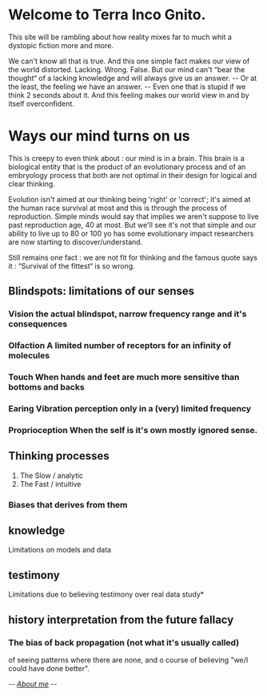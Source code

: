 
# Welcome to Terra Inco Gnito. 

This site will be rambling about how reality mixes far to much whit a dystopic fiction more and more. 

We can't know all that is true. And this one simple fact makes our view of the world distorted. 
Lacking. Wrong. False. 
But our mind can't “bear the thought“ of a lacking knowledge and will always give us an answer. 
-- Or at the least, the feeling we have an answer. --
Even one that is stupid if we think 2 seconds about it.
And this feeling makes our world view in and by itself overconfident.

# Ways our mind turns on us

This is creepy to even think about : our mind is in a brain. This brain is a biological entity that is the product of an evolutionary process and of an embryology process that both are not optimal in their design for logical and clear thinking.

Evolution isn't aimed at our thinking being 'right' or 'correct'; it's aimed at the human race survival at most and this is through the process of reproduction. Simple minds would say that implies we aren't suppose to live past reproduction age, 40 at most. But we'll see it's not that simple and our ability to live up to 80 or 100 yo has some evolutionary impact researchers are now starting to discover/understand. 

Still remains one fact : we are not fit for thinking and the famous quote says it : “Survival of the fittest“ is so wrong.


## Blindspots: limitations of our senses

### **Vision** the actual blindspot, narrow frequency range and it's consequences 

### **Olfaction** A limited number of receptors for an infinity of molecules

### **Touch** When hands and feet are much more sensitive than bottoms and backs

### **Earing** Vibration perception only in a (very) limited frequency 

### **Proprioception** When the self is it's own mostly ignored sense.


## Thinking processes 

1. The Slow / analytic
2. The Fast / intuitive

### Biases that derives from them

## **knowledge**

Limitations on models  and data



## **testimony**

Limitations due to believing testimony over real data study*

## history interpretation from the future fallacy 

### The bias of back propagation (not what it's usually called)

of seeing patterns where there are none, and o course of believing "we/I could have done better". 


-*- [About me](https://samusz.github.io/about/aboutme)  -*- 